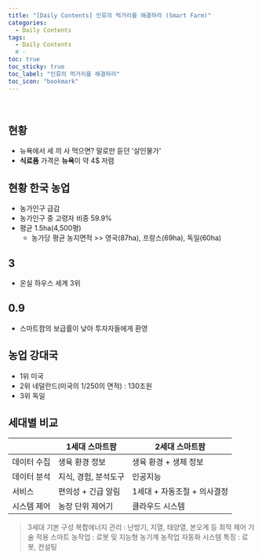 ```yaml
---
title: "[Daily Contents] 인류의 먹거리를 해결하라 (Smart Farm)"
categories:
  - Daily Contents
tags:
  - Daily Contents
  # -
toc: true
toc_sticky: true
toc_label: "인류의 먹거리를 해결하라"
toc_icon: "bookmark"
---
```


<br>

## 현황

- 뉴욕에서 세 끼 사 먹으면? 말로만 듣던 '살인물가'
- **식료품** 가격은 **뉴욕**이 약 4$ 저렴

## 현황 한국 농업

- 농가인구 급감
- 농가인구 중 고령자 비중 59.9%
- 평균 1.5ha(4,500평)
  - 농가당 평균 농지면적 >> 영국(87ha), 프랑스(69ha), 독일(60ha)

## 3

- 온실 하우스 세계 3위

## 0.9

- 스마트팜의 보급률이 낮아 투자자들에게 환영

## 농업 강대국

- 1위 미국
- 2위 네덜란드(미국의 1/250의 면적) : 130조원
- 3위 독일

## 세대별 비교

|             | 1세대 스마트팜       | 2세대 스마트팜              |
| ----------- | -------------------- | --------------------------- |
| 데이터 수집 | 생육 환경 정보       | 생육 환경 + 생체 정보       |
| 데이터 분석 | 지식, 경험, 분석도구 | 인공지능                    |
| 서비스      | 편의성 + 긴급 알림   | 1세대 + 자동조절 + 의사결정 |
| 시스템 제어 | 농장 단위 제어기     | 클라우드 시스템             |

> 3세대 기본 구성
> 복합에너지 관리 : 난방기, 지열, 태양열, 본오계 등 최적 제어 기술 적용
> 스마트 농작업 : 로봇 및 지능형 농기계 농작업 자동화 시스템
> 특징 : 로봇, 컨설팅

